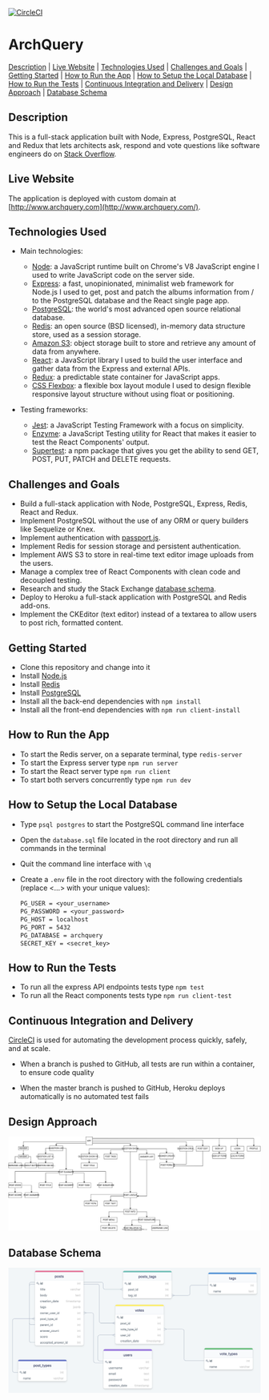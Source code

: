 [![CircleCI](https://circleci.com/gh/AndreaDiotallevi/archquery.svg?style=shield)](https://circleci.com/gh/AndreaDiotallevi/archquery)

# ArchQuery

[Description](#description) | [Live Website](#live-website) | [Technologies Used](#technologies-used) | [Challenges and Goals](#challenges-and-goals) | [Getting Started](#getting-started) | [How to Run the App](#how-to-run-the-app) | [How to Setup the Local Database](#how-to-setup-the-local-database) | [How to Run the Tests](#how-to-run-the-tests) | [Continuous Integration and Delivery](#continuous-integration-and-delivery) | [Design Approach](#design-approach) | [Database Schema](#database-schema)

## Description

This is a full-stack application built with Node, Express, PostgreSQL, React and Redux that lets architects ask, respond and vote questions like software engineers do on [Stack Overflow](https://stackoverflow.com/).

## Live Website

The application is deployed with custom domain at [http://www.archquery.com](http://www.archquery.com/).

## Technologies Used

- Main technologies:

  - [Node](https://nodejs.org/en/): a JavaScript runtime built on Chrome's V8 JavaScript engine I used to write JavaScript code on the server side.
  - [Express](https://expressjs.com/): a fast, unopinionated, minimalist web framework for Node.js I used to get, post and patch the albums information from / to the PostgreSQL database and the React single page app.
  - [PostgreSQL](https://www.postgresql.org/): the world's most advanced open source relational database.
  - [Redis](https://redis.io/): an open source (BSD licensed), in-memory data structure store, used as a session storage.
  - [Amazon S3](https://aws.amazon.com/s3/): object storage built to store and retrieve any amount of data from anywhere.
  - [React](https://reactjs.org/): a JavaScript library I used to build the user interface and gather data from the Express and external APIs.
  - [Redux](https://redux.js.org/): a predictable state container for JavaScript apps.
  - [CSS Flexbox](https://developer.mozilla.org/en-US/docs/Web/CSS/CSS_Flexible_Box_Layout/Basic_Concepts_of_Flexbox): a flexible box layout module I used to design flexible responsive layout structure without using float or positioning.

- Testing frameworks:
  - [Jest](https://jestjs.io/): a JavaScript Testing Framework with a focus on simplicity.
  - [Enzyme](https://www.npmjs.com/package/enzyme): a JavaScript Testing utility for React that makes it easier to test the React Components' output.
  - [Supertest](https://www.npmjs.com/package/supertest): a npm package that gives you get the ability to send GET, POST, PUT, PATCH and DELETE requests.

## Challenges and Goals

- Build a full-stack application with Node, PostgreSQL, Express, Redis, React and Redux.
- Implement PostgreSQL without the use of any ORM or query builders like Sequelize or Knex.
- Implement authentication with [passport.js](http://www.passportjs.org/).
- Implement Redis for session storage and persistent authentication.
- Implement AWS S3 to store in real-time text editor image uploads from the users.
- Manage a complex tree of React Components with clean code and decoupled testing.
- Research and study the Stack Exchange [database schema](https://meta.stackexchange.com/questions/2677/database-schema-documentation-for-the-public-data-dump-and-sede).
- Deploy to Heroku a full-stack application with PostgreSQL and Redis add-ons.
- Implement the CKEditor (text editor) instead of a textarea to allow users to post rich, formatted content.

## Getting Started

- Clone this repository and change into it
- Install [Node.js](https://nodejs.org/en/download/)
- Install [Redis](https://redis.io/topics/quickstart)
- Install [PostgreSQL](https://www.postgresql.org/)
- Install all the back-end dependencies with `npm install`
- Install all the front-end dependencies with `npm run client-install`

## How to Run the App

- To start the Redis server, on a separate terminal, type `redis-server`
- To start the Express server type `npm run server`
- To start the React server type `npm run client`
- To start both servers concurrently type `npm run dev`

## How to Setup the Local Database

- Type `psql postgres` to start the PostgreSQL command line interface
- Open the `database.sql` file located in the root directory and run all commands in the terminal
- Quit the command line interface with `\q`
- Create a `.env` file in the root directory with the following credentials (replace <...> with your unique values):

  ```
  PG_USER = <your_username>
  PG_PASSWORD = <your_password>
  PG_HOST = localhost
  PG_PORT = 5432
  PG_DATABASE = archquery
  SECRET_KEY = <secret_key>
  ```

## How to Run the Tests

- To run all the express API endpoints tests type `npm test`
- To run all the React components tests type `npm run client-test`

## Continuous Integration and Delivery

[CircleCI](https://circleci.com/) is used for automating the development process quickly, safely, and at scale.

- When a branch is pushed to GitHub, all tests are run within a container, to ensure code quality

- When the master branch is pushed to GitHub, Heroku deploys automatically is no automated test fails

## Design Approach

<p align="center">
  <img src="./client/src/assets/react-components-diagram.svg" alt="react-components-diagram"></img>
</p>

## Database Schema

<p align="center">
  <a href="https://drawsql.app/andrea-diotallevi/diagrams/archquery">
    <img src="./client/src/assets/database-schema.png" alt="database-schema"></img>
  </a>
</p>
